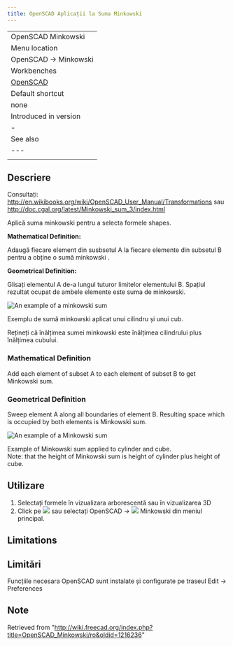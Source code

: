 ```yaml
---
title: OpenSCAD Aplicații la Suma Minkowski
---
```


|                                                      |
| ---------------------------------------------------- |
| OpenSCAD Minkowski                                   |
| Menu location                                        |
| OpenSCAD → Minkowski‏‎                               |
| Workbenches                                          |
| [OpenSCAD](/OpenSCAD_Workbench "OpenSCAD Workbench") |
| Default shortcut                                     |
| none                                                 |
| Introduced in version                                |
| -                                                    |
| See also                                             |
| ---                                                  |
|                                                      |

## Descriere

Consultați: <http://en.wikibooks.org/wiki/OpenSCAD_User_Manual/Transformations> sau <http://doc.cgal.org/latest/Minkowski_sum_3/index.html>

Aplică suma minkowski pentru a selecta formele shapes.

**Mathematical Definition:**

Adaugă fiecare element din susbsetul A la fiecare elemente din subsetul B pentru a obține o sumă minkowski .

**Geometrical Definition:**

Glisați elementul A de-a lungul tuturor limitelor elementului B. Spațiul rezultat ocupat de ambele elemente este suma de minkowski.

![An example of a minkowski sum](/images/Minkowski_example.jpg)

Exemplu de sumă minkowski aplicat unui cilindru și unui cub.

Rețineți că înălțimea sumei minkowski este înălțimea cilindrului plus înălțimea cubului.

### Mathematical Definition

Add each element of subset A to each element of subset B to get Minkowski sum.

### Geometrical Definition

Sweep element A along all boundaries of element B. Resulting space which is occupied by both elements is Minkowski sum.

![An example of a Minkowski sum](/images/Minkowski_example.jpg)

Example of Minkowski sum applied to cylinder and cube.  
Note: that the height of Minkowski sum is height of cylinder plus height of cube.

## Utilizare

1. Selectați formele în vizualizara arborescentă sau în vizualizarea 3D
2. Click pe ![](/images/OpenSCAD_Minkowski.png) sau selectați OpenSCAD → ![](/images/OpenSCAD_Minkowski.png) Minkowski din meniul principal.

## Limitations

## Limitări

Funcțiile necesara OpenSCAD sunt instalate și configurate pe traseul Edit → Preferences

## Note

Retrieved from "<http://wiki.freecad.org/index.php?title=OpenSCAD_Minkowski/ro&oldid=1216236>"
